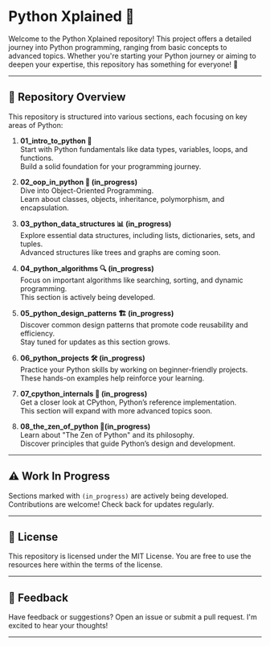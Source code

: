 # Python Xplained 🐍  
Welcome to the Python Xplained repository! This project offers a detailed journey into Python programming, ranging from basic concepts to advanced topics. Whether you're starting your Python journey or aiming to deepen your expertise, this repository has something for everyone! 🚀  

---

## 📂 Repository Overview  
This repository is structured into various sections, each focusing on key areas of Python:  

1. **01_intro_to_python 📝**  
Start with Python fundamentals like data types, variables, loops, and functions.  
Build a solid foundation for your programming journey.  

2. **02_oop_in_python 🧱 (in_progress)**  
Dive into Object-Oriented Programming.  
Learn about classes, objects, inheritance, polymorphism, and encapsulation.  

3. **03_python_data_structures 📊 (in_progress)**  
Explore essential data structures, including lists, dictionaries, sets, and tuples.  
Advanced structures like trees and graphs are coming soon.  

4. **04_python_algorithms 🔍 (in_progress)**  
Focus on important algorithms like searching, sorting, and dynamic programming.  
This section is actively being developed.  

5. **05_python_design_patterns 🏗️ (in_progress)**  
Discover common design patterns that promote code reusability and efficiency.  
Stay tuned for updates as this section grows.  

6. **06_python_projects 🛠️ (in_progress)**  
Practice your Python skills by working on beginner-friendly projects.  
These hands-on examples help reinforce your learning.  

7. **07_cpython_internals 🔬 (in_progress)**  
Get a closer look at CPython, Python’s reference implementation.  
This section will expand with more advanced topics soon.  

8. **08_the_zen_of_python 🧘(in_progress)**  
Learn about "The Zen of Python" and its philosophy.  
Discover principles that guide Python’s design and development.  

---

## ⚠️ Work In Progress  
Sections marked with `(in_progress)` are actively being developed. Contributions are welcome! Check back for updates regularly.  

---

## 📜 License  
This repository is licensed under the MIT License. You are free to use the resources here within the terms of the license.  

---

## 💬 Feedback  
Have feedback or suggestions? Open an issue or submit a pull request. I'm excited to hear your thoughts!  

---  
